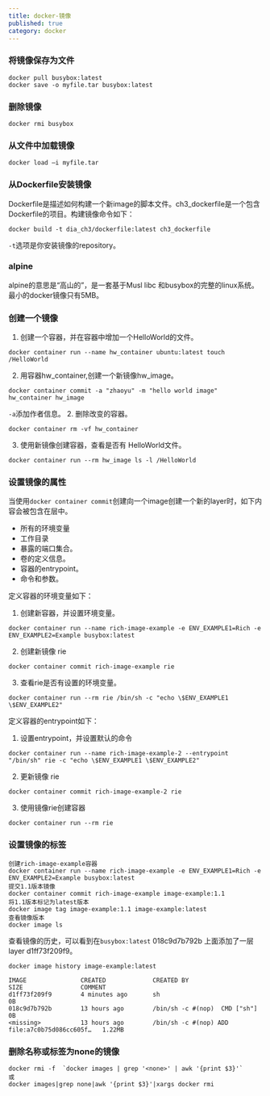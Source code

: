 ```yaml
---
title: docker-镜像
published: true
category: docker
---
```


### 将镜像保存为文件
```
docker pull busybox:latest
docker save -o myfile.tar busybox:latest
```
### 删除镜像
```
docker rmi busybox
```
### 从文件中加载镜像
```
docker load –i myfile.tar
```

### 从Dockerfile安装镜像
Dockerfile是描述如何构建一个新image的脚本文件。ch3_dockerfile是一个包含Dockerfile的项目。构建镜像命令如下：
```
docker build -t dia_ch3/dockerfile:latest ch3_dockerfile
```
`-t`选项是你安装镜像的repository。

### alpine
alpine的意思是“高山的”，是一套基于Musl libc 和busybox的完整的linux系统。最小的docker镜像只有5MB。

### 创建一个镜像
1. 创建一个容器，并在容器中增加一个HelloWorld的文件。
```shell script
docker container run --name hw_container ubuntu:latest touch /HelloWorld
```
2. 用容器hw_container,创建一个新镜像hw_image。
```shell script
docker container commit -a "zhaoyu" -m "hello world image" hw_container hw_image
```
`-a`添加作者信息。
2. 删除改变的容器。
```shell script
docker container rm -vf hw_container
```
3. 使用新镜像创建容器，查看是否有 HelloWorld文件。
```shell script
docker container run --rm hw_image ls -l /HelloWorld
```

### 设置镜像的属性
当使用`docker container commit`创建向一个image创建一个新的layer时，如下内容会被包含在层中。
* 所有的环境变量
* 工作目录
* 暴露的端口集合。
* 卷的定义信息。
* 容器的entrypoint。
* 命令和参数。

定义容器的环境变量如下：
1. 创建新容器，并设置环境变量。
```shell script
docker container run --name rich-image-example -e ENV_EXAMPLE1=Rich -e ENV_EXAMPLE2=Example busybox:latest
```
2. 创建新镜像 rie
```shell script
docker container commit rich-image-example rie
```
3. 查看rie是否有设置的环境变量。
```shell script
docker container run --rm rie /bin/sh -c "echo \$ENV_EXAMPLE1 \$ENV_EXAMPLE2"
```

定义容器的entrypoint如下：
1. 设置entrypoint，并设置默认的命令
```shell script
docker container run --name rich-image-example-2 --entrypoint "/bin/sh" rie -c "echo \$ENV_EXAMPLE1 \$ENV_EXAMPLE2"
```
2. 更新镜像 rie
```shell script
docker container commit rich-image-example-2 rie
```
3. 使用镜像rie创建容器
```shell script
docker container run --rm rie
```

### 设置镜像的标签
```
创建rich-image-example容器
docker container run --name rich-image-example -e ENV_EXAMPLE1=Rich -e ENV_EXAMPLE2=Example busybox:latest
提交1.1版本镜像
docker container commit rich-image-example image-example:1.1
将1.1版本标记为latest版本
docker image tag image-example:1.1 image-example:latest
查看镜像版本
docker image ls
```

查看镜像的历史，可以看到在`busybox:latest` 018c9d7b792b 上面添加了一层layer d1ff73f209f9。
```shell script
docker image history image-example:latest
```
```
IMAGE               CREATED             CREATED BY                                      SIZE                COMMENT
d1ff73f209f9        4 minutes ago       sh                                              0B
018c9d7b792b        13 hours ago        /bin/sh -c #(nop)  CMD ["sh"]                   0B
<missing>           13 hours ago        /bin/sh -c #(nop) ADD file:a7c0b75d086cc605f…   1.22MB
```

### 删除名称或标签为none的镜像
```
docker rmi -f  `docker images | grep '<none>' | awk '{print $3}'`  
或
docker images|grep none|awk '{print $3}'|xargs docker rmi
```